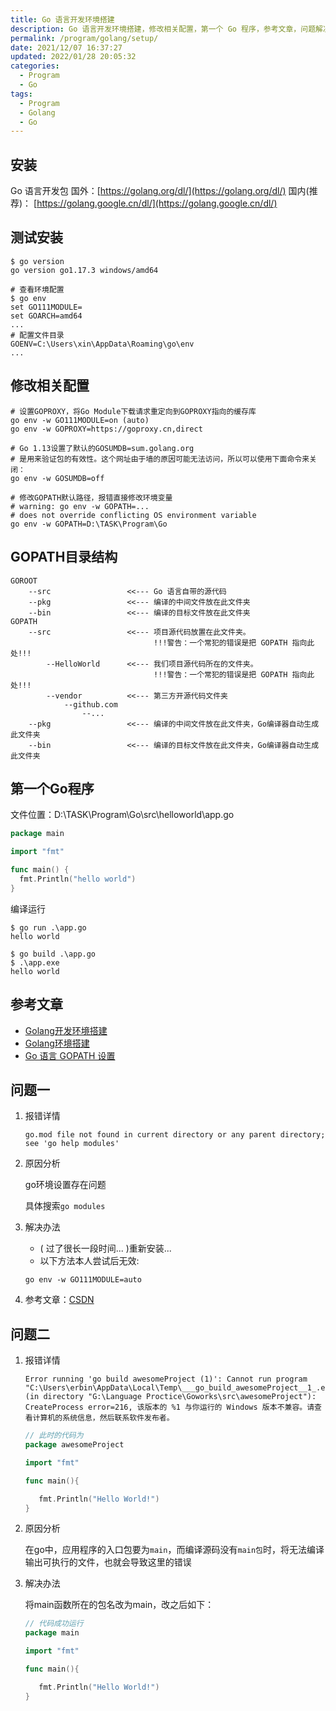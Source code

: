 ```yaml
---
title: Go 语言开发环境搭建
description: Go 语言开发环境搭建，修改相关配置，第一个 Go 程序，参考文章，问题解决方法。
permalink: /program/golang/setup/
date: 2021/12/07 16:37:27
updated: 2022/01/28 20:05:32
categories:
  - Program
  - Go
tags:
  - Program
  - Golang
  - Go
---
```


## 安装

Go 语言开发包
国外：[https://golang.org/dl/](https://golang.org/dl/)
国内(推荐)： [https://golang.google.cn/dl/](https://golang.google.cn/dl/)

## 测试安装

```shell
$ go version
go version go1.17.3 windows/amd64

# 查看环境配置
$ go env
set GO111MODULE=
set GOARCH=amd64
...
# 配置文件目录
GOENV=C:\Users\xin\AppData\Roaming\go\env
...
```

## 修改相关配置

```shell
# 设置GOPROXY，将Go Module下载请求重定向到GOPROXY指向的缓存库
go env -w GO111MODULE=on (auto)
go env -w GOPROXY=https://goproxy.cn,direct

# Go 1.13设置了默认的GOSUMDB=sum.golang.org
# 是用来验证包的有效性。这个网址由于墙的原因可能无法访问，所以可以使用下面命令来关闭：
go env -w GOSUMDB=off

# 修改GOPATH默认路径，报错直接修改环境变量
# warning: go env -w GOPATH=...
# does not override conflicting OS environment variable
go env -w GOPATH=D:\TASK\Program\Go
```

## GOPATH目录结构

```shell
GOROOT
	--src                 <<--- Go 语言自带的源代码
	--pkg                 <<--- 编译的中间文件放在此文件夹
	--bin                 <<--- 编译的目标文件放在此文件夹
GOPATH
	--src                 <<--- 项目源代码放置在此文件夹。
	                            !!!警告：一个常犯的错误是把 GOPATH 指向此处!!!
		--HelloWorld      <<--- 我们项目源代码所在的文件夹。
		                        !!!警告：一个常犯的错误是把 GOPATH 指向此处!!!
		--vendor          <<--- 第三方开源代码文件夹
			--github.com
				--...
	--pkg                 <<--- 编译的中间文件放在此文件夹，Go编译器自动生成此文件夹
	--bin                 <<--- 编译的目标文件放在此文件夹，Go编译器自动生成此文件夹

```

## 第一个Go程序

文件位置：D:\TASK\Program\Go\src\helloworld\app.go

```go
package main

import "fmt"

func main() {
  fmt.Println("hello world")
}
```

编译运行

```shell
$ go run .\app.go
hello world

$ go build .\app.go
$ .\app.exe
hello world
```

## 参考文章

-   [Golang开发环境搭建](https://zhuanlan.zhihu.com/p/299095514)
-   [Golang环境搭建](https://www.cnblogs.com/leokale-zz/p/14651078.html)
-   [Go 语言 GOPATH 设置](https://blog.csdn.net/quicmous/article/details/80360126)

## 问题一

1.   报错详情

     ```shell
     go.mod file not found in current directory or any parent directory; see 'go help modules'
     ```

2.   原因分析

     go环境设置存在问题

     具体搜索`go modules`

3.   解决办法

     -   ( 过了很长一段时间... )重新安装...
     -   以下方法本人尝试后无效:

     ```shell
     go env -w GO111MODULE=auto
     ```

4.   参考文章：[CSDN](https://blog.csdn.net/weixin_40179091/article/details/117163598)

## 问题二

1.   报错详情

     ```shell
     Error running 'go build awesomeProject (1)': Cannot run program "C:\Users\erbin\AppData\Local\Temp\___go_build_awesomeProject__1_.exe" (in directory "G:\Language Proctice\Goworks\src\awesomeProject"): CreateProcess error=216, 该版本的 %1 与你运行的 Windows 版本不兼容。请查看计算机的系统信息，然后联系软件发布者。
     ```

     ```go
     // 此时的代码为
     package awesomeProject

     import "fmt"

     func main(){

     	fmt.Println("Hello World!")
     }
     ```

2.   原因分析

     在go中，应用程序的入口包要为`main`，而编译源码没有`main包`时，将无法编译输出可执行的文件，也就会导致这里的错误

3.   解决办法

     将main函数所在的包名改为main，改之后如下：

     ```go
     // 代码成功运行
     package main

     import "fmt"

     func main(){

     	fmt.Println("Hello World!")
     }
     ```
